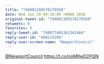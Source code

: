 ```yaml
---
title: "748081109578178560"
date: Wed Jun 29 09:10:09 +0000 2016
original-tweet-id: "748081109578178560"
retweets: 0
favorites: 0
reply-tweet-id: "748077465361342464"
reply-user-id: "468214266"
reply-user-screen-name: "NewportCouncil"
---
```

<a href="https://twitter.com/NewportCouncil">@NewportCouncil</a> <a href="https://t.co/noMKwD2PQN">https://t.co/noMKwD2PQN</a>
